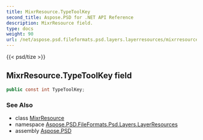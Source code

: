 ```yaml
---
title: MixrResource.TypeToolKey
second_title: Aspose.PSD for .NET API Reference
description: MixrResource field. 
type: docs
weight: 90
url: /net/aspose.psd.fileformats.psd.layers.layerresources/mixrresource/typetoolkey/
---
```

{{< psd/tize >}}
## MixrResource.TypeToolKey field

```csharp
public const int TypeToolKey;
```

### See Also

* class [MixrResource](../)
* namespace [Aspose.PSD.FileFormats.Psd.Layers.LayerResources](../../mixrresource/)
* assembly [Aspose.PSD](../../../)


